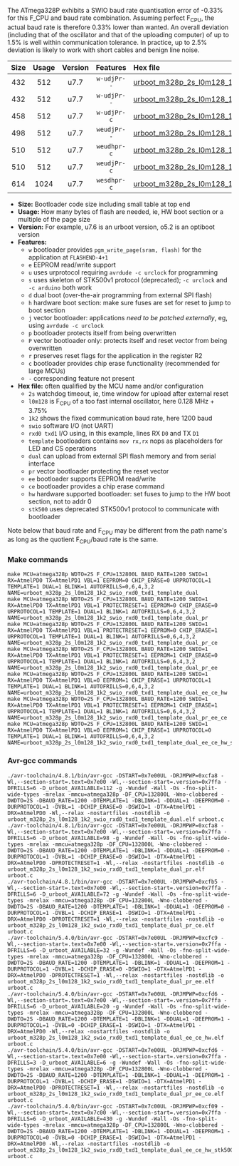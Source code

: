 The ATmega328P exhibits a SWIO baud rate quantisation error of -0.33% for this F_CPU and baud rate combination. Assuming perfect F<sub>CPU</sub>, the actual baud rate is therefore 0.33% lower than wanted. An overall deviation (including that of the oscillator and that of the uploading computer) of up to 1.5% is well within communication tolerance. In practice, up to 2.5% deviation is likely to work with short cables and benign line noise.

|Size|Usage|Version|Features|Hex file|
|:-:|:-:|:-:|:-:|:--|
|432|512|u7.7|`w-udjPr--`|[urboot_m328p_2s_l0m128_1k2_swio_rxd0_txd1_template_dual.hex](https://raw.githubusercontent.com/stefanrueger/urboot.hex/main/boards/anarduino/atmega328p/watchdog_2_s/internal_oscillator_l%2B3.75%25/%2B0m128000_hz/%2B%2B%2B1k2_baud/uart0_rxd0_txd1/template_dual/urboot_m328p_2s_l0m128_1k2_swio_rxd0_txd1_template_dual.hex)|
|432|512|u7.7|`w-udjPr--`|[urboot_m328p_2s_l0m128_1k2_swio_rxd0_txd1_template_dual_pr.hex](https://raw.githubusercontent.com/stefanrueger/urboot.hex/main/boards/anarduino/atmega328p/watchdog_2_s/internal_oscillator_l%2B3.75%25/%2B0m128000_hz/%2B%2B%2B1k2_baud/uart0_rxd0_txd1/template_dual/urboot_m328p_2s_l0m128_1k2_swio_rxd0_txd1_template_dual_pr.hex)|
|458|512|u7.7|`w-udjPr-c`|[urboot_m328p_2s_l0m128_1k2_swio_rxd0_txd1_template_dual_pr_ce.hex](https://raw.githubusercontent.com/stefanrueger/urboot.hex/main/boards/anarduino/atmega328p/watchdog_2_s/internal_oscillator_l%2B3.75%25/%2B0m128000_hz/%2B%2B%2B1k2_baud/uart0_rxd0_txd1/template_dual/urboot_m328p_2s_l0m128_1k2_swio_rxd0_txd1_template_dual_pr_ce.hex)|
|498|512|u7.7|`weudjPr--`|[urboot_m328p_2s_l0m128_1k2_swio_rxd0_txd1_template_dual_pr_ee.hex](https://raw.githubusercontent.com/stefanrueger/urboot.hex/main/boards/anarduino/atmega328p/watchdog_2_s/internal_oscillator_l%2B3.75%25/%2B0m128000_hz/%2B%2B%2B1k2_baud/uart0_rxd0_txd1/template_dual/urboot_m328p_2s_l0m128_1k2_swio_rxd0_txd1_template_dual_pr_ee.hex)|
|510|512|u7.7|`weudhpr-c`|[urboot_m328p_2s_l0m128_1k2_swio_rxd0_txd1_template_dual_ee_ce_hw.hex](https://raw.githubusercontent.com/stefanrueger/urboot.hex/main/boards/anarduino/atmega328p/watchdog_2_s/internal_oscillator_l%2B3.75%25/%2B0m128000_hz/%2B%2B%2B1k2_baud/uart0_rxd0_txd1/template_dual/urboot_m328p_2s_l0m128_1k2_swio_rxd0_txd1_template_dual_ee_ce_hw.hex)|
|510|512|u7.7|`weudjPr-c`|[urboot_m328p_2s_l0m128_1k2_swio_rxd0_txd1_template_dual_pr_ee_ce.hex](https://raw.githubusercontent.com/stefanrueger/urboot.hex/main/boards/anarduino/atmega328p/watchdog_2_s/internal_oscillator_l%2B3.75%25/%2B0m128000_hz/%2B%2B%2B1k2_baud/uart0_rxd0_txd1/template_dual/urboot_m328p_2s_l0m128_1k2_swio_rxd0_txd1_template_dual_pr_ee_ce.hex)|
|614|1024|u7.7|`wesdhpr-c`|[urboot_m328p_2s_l0m128_1k2_swio_rxd0_txd1_template_dual_ee_ce_hw_stk500.hex](https://raw.githubusercontent.com/stefanrueger/urboot.hex/main/boards/anarduino/atmega328p/watchdog_2_s/internal_oscillator_l%2B3.75%25/%2B0m128000_hz/%2B%2B%2B1k2_baud/uart0_rxd0_txd1/template_dual/urboot_m328p_2s_l0m128_1k2_swio_rxd0_txd1_template_dual_ee_ce_hw_stk500.hex)|

- **Size:** Bootloader code size including small table at top end
- **Usage:** How many bytes of flash are needed, ie, HW boot section or a multiple of the page size
- **Version:** For example, u7.6 is an urboot version, o5.2 is an optiboot version
- **Features:**
  + `w` bootloader provides `pgm_write_page(sram, flash)` for the application at `FLASHEND-4+1`
  + `e` EEPROM read/write support
  + `u` uses urprotocol requiring `avrdude -c urclock` for programming
  + `s` uses skeleton of STK500v1 protocol (deprecated); `-c urclock` and `-c arduino` both work
  + `d` dual boot (over-the-air programming from external SPI flash)
  + `h` hardware boot section: make sure fuses are set for reset to jump to boot section
  + `j` vector bootloader: applications *need to be patched externally*, eg, using `avrdude -c urclock`
  + `p` bootloader protects itself from being overwritten
  + `P` vector bootloader only: protects itself and reset vector from being overwritten
  + `r` preserves reset flags for the application in the register R2
  + `c` bootloader provides chip erase functionality (recommended for large MCUs)
  + `-` corresponding feature not present
- **Hex file:** often qualified by the MCU name and/or configuration
  + `2s` watchdog timeout, ie, time window for upload after external reset
  + `l0m128` is F<sub>CPU</sub> of a too fast internal oscillator, here 0.128 MHz + 3.75%
  + `1k2` shows the fixed communication baud rate, here 1200 baud
  + `swio` software I/O (not UART)
  + `rxd0 txd1` I/O using, in this example, lines RX `D0` and TX `D1`
  + `template` bootloaders contains `mov rx,rx` nops as placeholders for LED and CS operations
  + `dual` can upload from external SPI flash memory and from serial interface
  + `pr` vector bootloader protecting the reset vector
  + `ee` bootloader supports EEPROM read/write
  + `ce` bootloader provides a chip erase command
  + `hw` hardware supported bootloader: set fuses to jump to the HW boot section, not to addr 0
  + `stk500` uses deprecated STK500v1 protocol to communicate with bootloader


Note below that baud rate and F<sub>CPU</sub> may be different from the path name's as long as the quotient F<sub>CPU</sub>/baud rate is the same.

### Make commands
```
make MCU=atmega328p WDTO=2S F_CPU=132800L BAUD_RATE=1200 SWIO=1 RX=AtmelPD0 TX=AtmelPD1 VBL=1 EEPROM=0 CHIP_ERASE=0 URPROTOCOL=1 TEMPLATE=1 DUAL=1 BLINK=1 AUTOFRILLS=0,6,4,3,2 NAME=urboot_m328p_2s_l0m128_1k2_swio_rxd0_txd1_template_dual
make MCU=atmega328p WDTO=2S F_CPU=132800L BAUD_RATE=1200 SWIO=1 RX=AtmelPD0 TX=AtmelPD1 VBL=1 PROTECTRESET=1 EEPROM=0 CHIP_ERASE=0 URPROTOCOL=1 TEMPLATE=1 DUAL=1 BLINK=1 AUTOFRILLS=0,6,4,3,2 NAME=urboot_m328p_2s_l0m128_1k2_swio_rxd0_txd1_template_dual_pr
make MCU=atmega328p WDTO=2S F_CPU=132800L BAUD_RATE=1200 SWIO=1 RX=AtmelPD0 TX=AtmelPD1 VBL=1 PROTECTRESET=1 EEPROM=0 CHIP_ERASE=1 URPROTOCOL=1 TEMPLATE=1 DUAL=1 BLINK=1 AUTOFRILLS=0,6,4,3,2 NAME=urboot_m328p_2s_l0m128_1k2_swio_rxd0_txd1_template_dual_pr_ce
make MCU=atmega328p WDTO=2S F_CPU=132800L BAUD_RATE=1200 SWIO=1 RX=AtmelPD0 TX=AtmelPD1 VBL=1 PROTECTRESET=1 EEPROM=1 CHIP_ERASE=0 URPROTOCOL=1 TEMPLATE=1 DUAL=1 BLINK=1 AUTOFRILLS=0,6,4,3,2 NAME=urboot_m328p_2s_l0m128_1k2_swio_rxd0_txd1_template_dual_pr_ee
make MCU=atmega328p WDTO=2S F_CPU=132800L BAUD_RATE=1200 SWIO=1 RX=AtmelPD0 TX=AtmelPD1 VBL=0 EEPROM=1 CHIP_ERASE=1 URPROTOCOL=1 TEMPLATE=1 DUAL=1 BLINK=1 AUTOFRILLS=0,6,4,3,2 NAME=urboot_m328p_2s_l0m128_1k2_swio_rxd0_txd1_template_dual_ee_ce_hw
make MCU=atmega328p WDTO=2S F_CPU=132800L BAUD_RATE=1200 SWIO=1 RX=AtmelPD0 TX=AtmelPD1 VBL=1 PROTECTRESET=1 EEPROM=1 CHIP_ERASE=1 URPROTOCOL=1 TEMPLATE=1 DUAL=1 BLINK=1 AUTOFRILLS=0,6,4,3,2 NAME=urboot_m328p_2s_l0m128_1k2_swio_rxd0_txd1_template_dual_pr_ee_ce
make MCU=atmega328p WDTO=2S F_CPU=132800L BAUD_RATE=1200 SWIO=1 RX=AtmelPD0 TX=AtmelPD1 VBL=0 EEPROM=1 CHIP_ERASE=1 URPROTOCOL=0 TEMPLATE=1 DUAL=1 BLINK=1 AUTOFRILLS=0,6,4,3,2 NAME=urboot_m328p_2s_l0m128_1k2_swio_rxd0_txd1_template_dual_ee_ce_hw_stk500
```

### Avr-gcc commands
```
./avr-toolchain/4.8.1/bin/avr-gcc -DSTART=0x7e00UL -DRJMPWP=0xcfa8 -Wl,--section-start=.text=0x7e00 -Wl,--section-start=.version=0x7ffa -DFRILLS=6 -D_urboot_AVAILABLE=112 -g -Wundef -Wall -Os -fno-split-wide-types -mrelax -mmcu=atmega328p -DF_CPU=132800L -Wno-clobbered -DWDTO=2S -DBAUD_RATE=1200 -DTEMPLATE=1 -DBLINK=1 -DDUAL=1 -DEEPROM=0 -DURPROTOCOL=1 -DVBL=1 -DCHIP_ERASE=0 -DSWIO=1 -DTX=AtmelPD1 -DRX=AtmelPD0 -Wl,--relax -nostartfiles -nostdlib -o urboot_m328p_2s_l0m128_1k2_swio_rxd0_txd1_template_dual.elf urboot.c
./avr-toolchain/4.8.1/bin/avr-gcc -DSTART=0x7e00UL -DRJMPWP=0xcfa8 -Wl,--section-start=.text=0x7e00 -Wl,--section-start=.version=0x7ffa -DFRILLS=6 -D_urboot_AVAILABLE=98 -g -Wundef -Wall -Os -fno-split-wide-types -mrelax -mmcu=atmega328p -DF_CPU=132800L -Wno-clobbered -DWDTO=2S -DBAUD_RATE=1200 -DTEMPLATE=1 -DBLINK=1 -DDUAL=1 -DEEPROM=0 -DURPROTOCOL=1 -DVBL=1 -DCHIP_ERASE=0 -DSWIO=1 -DTX=AtmelPD1 -DRX=AtmelPD0 -DPROTECTRESET=1 -Wl,--relax -nostartfiles -nostdlib -o urboot_m328p_2s_l0m128_1k2_swio_rxd0_txd1_template_dual_pr.elf urboot.c
./avr-toolchain/4.8.1/bin/avr-gcc -DSTART=0x7e00UL -DRJMPWP=0xcfb5 -Wl,--section-start=.text=0x7e00 -Wl,--section-start=.version=0x7ffa -DFRILLS=6 -D_urboot_AVAILABLE=72 -g -Wundef -Wall -Os -fno-split-wide-types -mrelax -mmcu=atmega328p -DF_CPU=132800L -Wno-clobbered -DWDTO=2S -DBAUD_RATE=1200 -DTEMPLATE=1 -DBLINK=1 -DDUAL=1 -DEEPROM=0 -DURPROTOCOL=1 -DVBL=1 -DCHIP_ERASE=1 -DSWIO=1 -DTX=AtmelPD1 -DRX=AtmelPD0 -DPROTECTRESET=1 -Wl,--relax -nostartfiles -nostdlib -o urboot_m328p_2s_l0m128_1k2_swio_rxd0_txd1_template_dual_pr_ce.elf urboot.c
./avr-toolchain/5.4.0/bin/avr-gcc -DSTART=0x7e00UL -DRJMPWP=0xcfc9 -Wl,--section-start=.text=0x7e00 -Wl,--section-start=.version=0x7ffa -DFRILLS=6 -D_urboot_AVAILABLE=32 -g -Wundef -Wall -Os -fno-split-wide-types -mrelax -mmcu=atmega328p -DF_CPU=132800L -Wno-clobbered -DWDTO=2S -DBAUD_RATE=1200 -DTEMPLATE=1 -DBLINK=1 -DDUAL=1 -DEEPROM=1 -DURPROTOCOL=1 -DVBL=1 -DCHIP_ERASE=0 -DSWIO=1 -DTX=AtmelPD1 -DRX=AtmelPD0 -DPROTECTRESET=1 -Wl,--relax -nostartfiles -nostdlib -o urboot_m328p_2s_l0m128_1k2_swio_rxd0_txd1_template_dual_pr_ee.elf urboot.c
./avr-toolchain/5.4.0/bin/avr-gcc -DSTART=0x7e00UL -DRJMPWP=0xcfd6 -Wl,--section-start=.text=0x7e00 -Wl,--section-start=.version=0x7ffa -DFRILLS=6 -D_urboot_AVAILABLE=20 -g -Wundef -Wall -Os -fno-split-wide-types -mrelax -mmcu=atmega328p -DF_CPU=132800L -Wno-clobbered -DWDTO=2S -DBAUD_RATE=1200 -DTEMPLATE=1 -DBLINK=1 -DDUAL=1 -DEEPROM=1 -DURPROTOCOL=1 -DVBL=0 -DCHIP_ERASE=1 -DSWIO=1 -DTX=AtmelPD1 -DRX=AtmelPD0 -Wl,--relax -nostartfiles -nostdlib -o urboot_m328p_2s_l0m128_1k2_swio_rxd0_txd1_template_dual_ee_ce_hw.elf urboot.c
./avr-toolchain/5.4.0/bin/avr-gcc -DSTART=0x7e00UL -DRJMPWP=0xcfd6 -Wl,--section-start=.text=0x7e00 -Wl,--section-start=.version=0x7ffa -DFRILLS=3 -D_urboot_AVAILABLE=6 -g -Wundef -Wall -Os -fno-split-wide-types -mrelax -mmcu=atmega328p -DF_CPU=132800L -Wno-clobbered -DWDTO=2S -DBAUD_RATE=1200 -DTEMPLATE=1 -DBLINK=1 -DDUAL=1 -DEEPROM=1 -DURPROTOCOL=1 -DVBL=1 -DCHIP_ERASE=1 -DSWIO=1 -DTX=AtmelPD1 -DRX=AtmelPD0 -DPROTECTRESET=1 -Wl,--relax -nostartfiles -nostdlib -o urboot_m328p_2s_l0m128_1k2_swio_rxd0_txd1_template_dual_pr_ee_ce.elf urboot.c
./avr-toolchain/5.4.0/bin/avr-gcc -DSTART=0x7c00UL -DRJMPWP=0xcf09 -Wl,--section-start=.text=0x7c00 -Wl,--section-start=.version=0x7ffa -DFRILLS=6 -D_urboot_AVAILABLE=430 -g -Wundef -Wall -Os -fno-split-wide-types -mrelax -mmcu=atmega328p -DF_CPU=132800L -Wno-clobbered -DWDTO=2S -DBAUD_RATE=1200 -DTEMPLATE=1 -DBLINK=1 -DDUAL=1 -DEEPROM=1 -DURPROTOCOL=0 -DVBL=0 -DCHIP_ERASE=1 -DSWIO=1 -DTX=AtmelPD1 -DRX=AtmelPD0 -Wl,--relax -nostartfiles -nostdlib -o urboot_m328p_2s_l0m128_1k2_swio_rxd0_txd1_template_dual_ee_ce_hw_stk500.elf urboot.c
```

